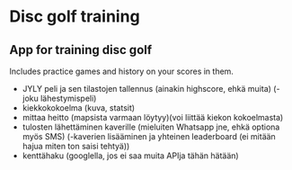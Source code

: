 # Disc golf training
## App for training disc golf
Includes practice games and history on your scores in them.

- JYLY peli ja sen tilastojen tallennus (ainakin highscore, ehkä muita)
(- joku lähestymispeli)
- kiekkokokoelma (kuva, statsit)
- mittaa heitto (mapsista varmaan löytyy)(voi liittää kiekon kokoelmasta)
- tulosten lähettäminen kaverille (mieluiten Whatsapp jne, ehkä optiona myös SMS)
(-kaverien lisääminen ja yhteinen leaderboard (ei mitään hajua miten ton saisi tehtyä))
- kenttähaku (googlella, jos ei saa muita APIja tähän hätään)
